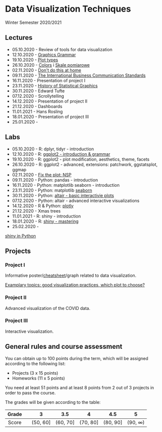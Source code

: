 # Data Visualization Techniques
Winter Semester 2020/2021

## Lectures

- 05.10.2020 - Review of tools for data visualization
- 12.10.2020 - [Graphics Grammar](http://biecek.pl/Eseje/indexGramatyka.html)
- 19.10.2020 - [Plot types](https://www.r-graph-gallery.com/)
- 26.10.2020 - [Colors](http://www.biecek.pl/Eseje/indexKolory.html) i [Skale pomiarowe](http://www.biecek.pl/Eseje/indexDane.html)
- 02.11.2020 - [Don't do this at home](http://biecek.pl/Eseje/indexPomylka.html) 
- 09.11.2020 - [The International Business Communication Standards](https://www.ibcs.com/standards/)
- 16.11.2020 - Presentation of project I
- 23.11.2020 - [History of Statistical Graphics](http://biecek.pl/Eseje/indexHistoria.html)
- 30.11.2020 - Edward Tufte
- 07.12.2020 - Scrollytelling
- 14.12.2020 - Presentation of project II
- 21.12.2020 - Dashboards
- 11.01.2021 - Hans Rosling
- 18.01.2020 - Presentation of project III
- 25.01.2020 - 


## Labs

- 05.10.2020 - R: dplyr, tidyr - introduction
- 12.10.2020 - R: [ggplot2 - introduction & grammar](https://rkabacoff.github.io/datavis/)
- 19.10.2020 - R: ggplot2 - plot modification, aesthetics, theme, facets
- 26.10.2020 - R: ggplot2 - advanced, extensions: patchwork, ggstatsplot, ggmap
- 02.11.2020 - [Fix the plot: NSP](https://stat.gov.pl/spisy-powszechne/nsp-2011/nsp-2011-wyniki/)
- 09.11.2020 - Python: pandas - introduction
- 16.11.2020 - Python: matplotlib seaborn - introduction
- 23.11.2020 - Python: matplotlib [seaborn](https://seaborn.pydata.org/index.html) 
- 30.11.2020 - Python: [altair - basic interactivie plots](https://altair-viz.github.io/)
- 07.12.2020 - Python: altair - advanced interactive visualizations
- 14.12.2020 - R & Python: [plotly](https://plotly.com/graphing-libraries/)
- 21.12.2020 - Xmas trees
- 11.01.2021 - R: shiny - introduction
- 18.01.2020 - R: [shiny - mastering](https://mastering-shiny.org/)
- 25.02.2020 - 

[shiny in Python](https://plotly.com/dash/)

## Projects

### Project I

Informative poster/[cheatsheet](https://rstudio.com/resources/cheatsheets/)/graph related to data visualization.

[Examplary topics: good visualization practices, which plot to choose?](https://medium.com/@mrbriit/20-free-visualization-cheat-sheets-for-every-data-scientist-to-download-ceee741ba3ca)

### Project II

Advanced visualization of the COVID data.

### Project III

Interactive visualization.

## General rules and course assessment

You can obtain up to 100 points during the term, which will be assigned according to the following list:

- Projects (3 x 15 points)
- Homeworks (11 x 5 points)

You need at least 51 points and at least 8 points from 2 out of 3 projects in order to pass the course.

The grades will be given according to the table:

| Grade |  | 3 | 3.5 | 4 | 4.5 | 5 |
|:---:| :---: |:---:|:---:|:---:|:---:|:---:|
| Score |  | (50, 60] | (60, 70] | (70, 80] | (80, 90] | (90, ∞) |




